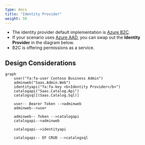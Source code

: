 ```yaml
---
type: docs
title: "Identity Provider"
weight: 50
---
```


- The identity provider default implementation is [Azure B2C](https://docs.microsoft.com/en-us/azure/active-directory-b2c/overview).
- If your scenario uses [Azure AAD](https://azure.microsoft.com/en-us/services/active-directory/), you can swap out the **Identity Provider** in the diagram below.
- B2C is offering permissions as a service.


## Design Considerations

```mermaid
graph
	user("fa:fa-user Contoso Business Admin")
	adminweb("Saas.Admin.Web")
	identityapi("fa:fa-key <b>Identity Provider</b>")
	catalogapi("Saas.Catalog.Api")
	catalogsql[(Saas.Catalog.Sql)]

	user-- Bearer Token -->adminweb
	adminweb-->user

	adminweb-- Token -->catalogapi
	catalogapi-->adminweb

	catalogapi-->identityapi

	catalogapi-- EF CRUD -->catalogsql
```